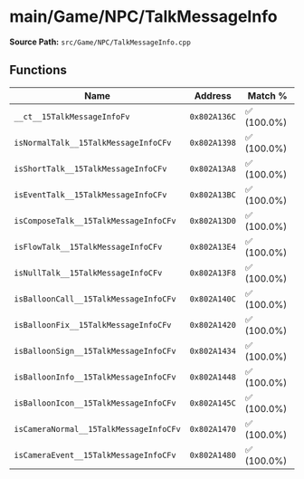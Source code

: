 # main/Game/NPC/TalkMessageInfo

**Source Path:** `src/Game/NPC/TalkMessageInfo.cpp`

## Functions

| Name | Address | Match % |
|------|---------|---------|
| `__ct__15TalkMessageInfoFv` | `0x802A136C` | :white_check_mark: (100.0%) |
| `isNormalTalk__15TalkMessageInfoCFv` | `0x802A1398` | :white_check_mark: (100.0%) |
| `isShortTalk__15TalkMessageInfoCFv` | `0x802A13A8` | :white_check_mark: (100.0%) |
| `isEventTalk__15TalkMessageInfoCFv` | `0x802A13BC` | :white_check_mark: (100.0%) |
| `isComposeTalk__15TalkMessageInfoCFv` | `0x802A13D0` | :white_check_mark: (100.0%) |
| `isFlowTalk__15TalkMessageInfoCFv` | `0x802A13E4` | :white_check_mark: (100.0%) |
| `isNullTalk__15TalkMessageInfoCFv` | `0x802A13F8` | :white_check_mark: (100.0%) |
| `isBalloonCall__15TalkMessageInfoCFv` | `0x802A140C` | :white_check_mark: (100.0%) |
| `isBalloonFix__15TalkMessageInfoCFv` | `0x802A1420` | :white_check_mark: (100.0%) |
| `isBalloonSign__15TalkMessageInfoCFv` | `0x802A1434` | :white_check_mark: (100.0%) |
| `isBalloonInfo__15TalkMessageInfoCFv` | `0x802A1448` | :white_check_mark: (100.0%) |
| `isBalloonIcon__15TalkMessageInfoCFv` | `0x802A145C` | :white_check_mark: (100.0%) |
| `isCameraNormal__15TalkMessageInfoCFv` | `0x802A1470` | :white_check_mark: (100.0%) |
| `isCameraEvent__15TalkMessageInfoCFv` | `0x802A1480` | :white_check_mark: (100.0%) |